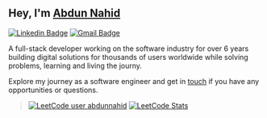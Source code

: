 ## Hey, I'm [Abdun Nahid](https://abdunnahid.com/)

[![Linkedin Badge](https://img.shields.io/badge/-abdunnahid-blue?style=flat-square&logo=Linkedin&logoColor=white&link=https://www.linkedin.com/in/abdunnahid/)](https://www.linkedin.com/in/abdunnahid/)
[![Gmail Badge](https://img.shields.io/badge/-abdun.nahid@gmail.com-c14438?style=flat-square&logo=Gmail&logoColor=white&link=mailto:abdun.nahid@gmail.com)](mailto:abdun.nahid@gmail.com)

A full-stack developer working on the software industry for over 6 years building digital solutions for thousands of users worldwide while solving problems, learning and living the journy. 

Explore my journey as a software engineer and get in [touch](https://www.linkedin.com/in/abdunnahid/) if you have any opportunities or questions.

> [![LeetCode user abdunnahid](https://img.shields.io/badge/dynamic/json?style=flat-square&labelColor=black&color=%23ffa116&label=LeetCode%20Problems%20Solved:&query=solved&url=https%3A%2F%2Fleetcode-badge.vercel.app%2Fapi%2Fusers%2Fabdunnahid&logo=leetcode&logoColor=yellow)](https://leetcode.com/abdunnahid/)
> [![LeetCode Stats](https://leetcard.jacoblin.cool/abdunnahid?theme=forest&font=Sintony&width=1000)](https://leetcode.com/u/abdunnahid/)
